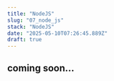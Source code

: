 ```yaml
---
title: "NodeJS"
slug: "07_node_js"
stack: "NodeJS"
date: "2025-05-10T07:26:45.889Z"
draft: true
---
```


## coming soon...
